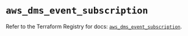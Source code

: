 # `aws_dms_event_subscription`

Refer to the Terraform Registry for docs: [`aws_dms_event_subscription`](https://registry.terraform.io/providers/hashicorp/aws/6.12.0/docs/resources/dms_event_subscription).
